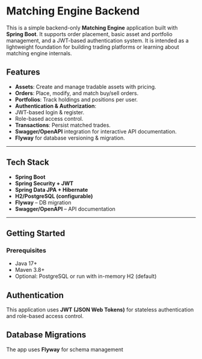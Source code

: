 # Matching Engine Backend

This is a simple backend-only **Matching Engine** application built with **Spring Boot**. It supports order placement, basic asset and portfolio management, and a JWT-based authentication system. It is intended as a lightweight foundation for building trading platforms or learning about matching engine internals.


## Features

-  **Assets**: Create and manage tradable assets with pricing.
-  **Orders**: Place, modify, and match buy/sell orders.
-  **Portfolios**: Track holdings and positions per user.
-  **Authentication & Authorization**:
  - JWT-based login & register.
  - Role-based access control.
-  **Transactions**: Persist matched trades.
-  **Swagger/OpenAPI** integration for interactive API documentation.
-  **Flyway** for database versioning & migration.

---

##  Tech Stack

- **Spring Boot**
- **Spring Security + JWT**
- **Spring Data JPA + Hibernate**
- **H2/PostgreSQL (configurable)**
- **Flyway** – DB migration
- **Swagger/OpenAPI** – API documentation

---

##  Getting Started

### Prerequisites

- Java 17+
- Maven 3.8+
- Optional: PostgreSQL or run with in-memory H2 (default)

##  Authentication

This application uses **JWT (JSON Web Tokens)** for stateless authentication and role-based access control.


##  Database Migrations

The app uses **Flyway** for schema management



